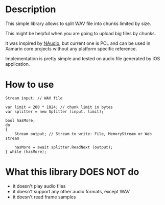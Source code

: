 # Description

This simple library allows to split WAV file into chunks limited by size.

This might be helpful when you are going to upload big files by chunks.

It was inspired by [NAudio](https://github.com/naudio/NAudio), but current one is PCL and can be used in Xamarin core projects without any platform specific reference.

Implementation is pretty simple and tested on audio file generated by iOS application.

# How to use

```
Stream input; // WAV file

var limit = 200 * 1024; // chunk limit in bytes
var splitter = new Splitter (input, limit);

bool hasMore;
do
{
	Stream output; // Stream to write: File, MemoryStream or Web stream

	hasMore = await splitter.ReadNext (output);
} while (hasMore);
```

# What this library DOES NOT do

- it doesn't play audio files
- it doesn't support any other audio formats, except WAV
- it doesn't read frame samples